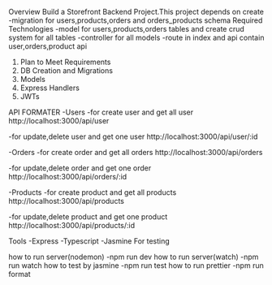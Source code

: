 Overview
Build a Storefront Backend Project.This project depends on create
-migration for users,products,orders and orders_products schema
Required Technologies
-model for users,products,orders tables and create crud system for all tables
-controller for all models
-route in index and api contain user,orders,product api

1. Plan to Meet Requirements
2. DB Creation and Migrations
3. Models
4. Express Handlers
5. JWTs

API FORMATER
-Users
-for create user and get all user
http://localhost:3000/api/user

-for update,delete user and get one user
http://localhost:3000/api/user/:id

-Orders
-for create order and get all orders
http://localhost:3000/api/orders

-for update,delete order and get one order
http://localhost:3000/api/orders/:id

-Products
-for create product and get all products
http://localhost:3000/api/products

-for update,delete product and get one product
http://localhost:3000/api/products/:id

Tools
-Express
-Typescript
-Jasmine For testing

how to run server(nodemon)
-npm run dev
how to run server(watch)
-npm run watch
how to test by jasmine
-npm run test
how to run prettier
-npm run format
